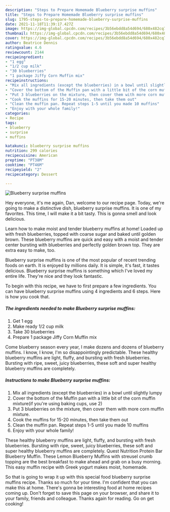 ```yaml
---
description: "Steps to Prepare Homemade Blueberry surprise muffins"
title: "Steps to Prepare Homemade Blueberry surprise muffins"
slug: 1795-steps-to-prepare-homemade-blueberry-surprise-muffins
date: 2021-11-18T11:39:17.427Z
image: https://img-global.cpcdn.com/recipes/3b56ebdd8a54d694/680x482cq70/blueberry-surprise-muffins-recipe-main-photo.jpg
thumbnail: https://img-global.cpcdn.com/recipes/3b56ebdd8a54d694/680x482cq70/blueberry-surprise-muffins-recipe-main-photo.jpg
cover: https://img-global.cpcdn.com/recipes/3b56ebdd8a54d694/680x482cq70/blueberry-surprise-muffins-recipe-main-photo.jpg
author: Beatrice Dennis
ratingvalue: 4.6
reviewcount: 2144
recipeingredient:
- "1 egg"
- "1/2 cup milk"
- "30 blueberries"
- "1 package Jiffy Corn Muffin mix"
recipeinstructions:
- "Mix all ingredients (except the blueberries) in a bowl until slightly lumpy"
- "Cover the bottom of the Muffin pan with a little bit of the corn muffin mixture(if you're using baking cups, use 2)"
- "Put 3 blueberries on the mixture, then cover them with more corn muffin mixture."
- "Cook the muffins for 15-20 minutes, then take them out"
- "Clean the muffin pan. Repeat steps 1-5 until you made 10 muffins"
- "Enjoy with your whole family!"
categories:
- Recipe
tags:
- blueberry
- surprise
- muffins

katakunci: blueberry surprise muffins 
nutrition: 299 calories
recipecuisine: American
preptime: "PT38M"
cooktime: "PT46M"
recipeyield: "2"
recipecategory: Dessert

---
```



![Blueberry surprise muffins](https://img-global.cpcdn.com/recipes/3b56ebdd8a54d694/680x482cq70/blueberry-surprise-muffins-recipe-main-photo.jpg)

Hey everyone, it's me again, Dan, welcome to our recipe page. Today, we're going to make a distinctive dish, blueberry surprise muffins. It is one of my favorites. This time, I will make it a bit tasty. This is gonna smell and look delicious.

Learn how to make moist and tender blueberry muffins at home! Loaded up with fresh blueberries, topped with coarse sugar and baked until golden brown. These blueberry muffins are quick and easy with a moist and tender center bursting with blueberries and perfectly golden brown top. They are extra easy to make, too.

Blueberry surprise muffins is one of the most popular of recent trending foods on earth. It is enjoyed by millions daily. It is simple, it's fast, it tastes delicious. Blueberry surprise muffins is something which I've loved my entire life. They're nice and they look fantastic.


To begin with this recipe, we have to first prepare a few ingredients. You can have blueberry surprise muffins using 4 ingredients and 6 steps. Here is how you cook that.

<!--inarticleads1-->

##### The ingredients needed to make Blueberry surprise muffins:

1. Get 1 egg
1. Make ready 1/2 cup milk
1. Take 30 blueberries
1. Prepare 1 package Jiffy Corn Muffin mix


Come blueberry season every year, I make dozens and dozens of blueberry muffins. I know, I know, I'm so disappointingly predictable. These healthy blueberry muffins are light, fluffy, and bursting with fresh blueberries. Bursting with ripe, sweet, juicy blueberries, these soft and super healthy blueberry muffins are completely. 

<!--inarticleads2-->

##### Instructions to make Blueberry surprise muffins:

1. Mix all ingredients (except the blueberries) in a bowl until slightly lumpy
1. Cover the bottom of the Muffin pan with a little bit of the corn muffin mixture(if you're using baking cups, use 2)
1. Put 3 blueberries on the mixture, then cover them with more corn muffin mixture.
1. Cook the muffins for 15-20 minutes, then take them out
1. Clean the muffin pan. Repeat steps 1-5 until you made 10 muffins
1. Enjoy with your whole family!


These healthy blueberry muffins are light, fluffy, and bursting with fresh blueberries. Bursting with ripe, sweet, juicy blueberries, these soft and super healthy blueberry muffins are completely. Quest Nutrition Protein Bar Blueberry Muffin. These Lemon Blueberry Muffins with streusel crumb topping are the best breakfast to make ahead and grab on a busy morning. This easy muffin recipe with Greek yogurt makes moist, homemade. 

So that is going to wrap it up with this special food blueberry surprise muffins recipe. Thanks so much for your time. I'm confident that you can make this at home. There's gonna be interesting food at home recipes coming up. Don't forget to save this page on your browser, and share it to your family, friends and colleague. Thanks again for reading. Go on get cooking!

